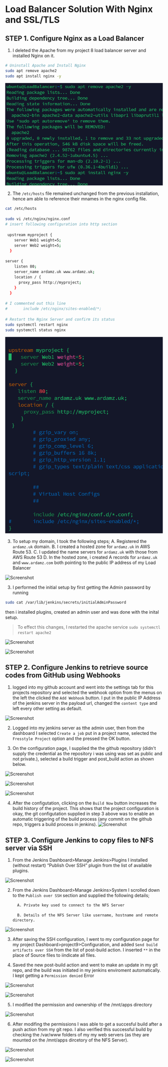 # Load Balancer Solution With Nginx and SSL/TLS

 ## STEP 1.  **Configure Nginx as a Load Balancer**


1. I deleted the Apache from my project 8 load balancer server and installed Nginx on it.

 ```bash 
 # Uninstall Apache and Install Nginx
sudo apt remove apache2
sudo apt install nginx -y
```

![Screenshot](https://github.com/ardamz/my-demo/blob/main/project10/InstallNginx.png)

2. The `/etc/hosts` file remained unchanged from the previous installation, hence am able to reference their mnames in the nginx config file.

```bash
cat /etc/hosts

sudo vi /etc/nginx/nginx.conf
# insert following configuration into http section

 upstream myproject {
    server Web1 weight=5;
    server Web2 weight=5;
  }

server {
    listen 80;
    server_name ardamz.uk www.ardamz.uk;
    location / {
      proxy_pass http://myproject;
    }
  }

# I commented out this line
#       include /etc/nginx/sites-enabled/*;

# Restart the Nginx Server and confirm its status
sudo systemctl restart nginx
sudo systemctl status nginx
```

![Screenshot](https://github.com/ardamz/my-demo/blob/main/project10/NginxConfig.png)

3. To setup my domain, I took the following steps;
                A. Registered the `ardamz.uk` domain.
                B. I created a hosted zone for `ardamz.uk` in AWS Route 53.
                C. I updated the name servers for `ardamz.uk` with those from AWS Route 53
                D. In the hosted zone, i created A records for `ardamz.uk` and `www.ardamz.com` both pointing to the public IP address of my Load Balancer

![Screenshot](https://github.com/ardamz/my-demo/blob/main/project10/JenkinsHome.png)

3. I performed the initial setup by first getting the Admin password by running 
```bash
sudo cat /var/lib/jenkins/secrets/initialAdminPassword
```
then i installed plugins, created an admin user and was done with the inital setup.

>To effect this changes, I restarted the apache service `sudo systemctl restart apache2`


![Screenshot](https://github.com/ardamz/my-demo/blob/main/project10/AddUser.png)


![Screenshot](https://github.com/ardamz/my-demo/blob/main/project10/SetupComplete.png)

## STEP 2.  **Configure Jenkins to retrieve source codes from GitHub using Webhooks**

1. logged into my github account and went into the settings tab for this projects repository and selected the webhook option from the menus on the left the clicked the `Add Webhook` button. I put in the public IP Address of the jenkins server in the payload url, changed the `content type` and left every other setting as default.

![Screenshot](https://github.com/ardamz/my-demo/blob/main/project10/Webhook.png)


2. Logged into my jenkins server as tthe admin user, then from the dashboard I selected `Create a job` put in a project name, selected the `Fresstyle Project` option and the pressed the OK button.

3. On the configuration page, I supplied the the github repository (didn't supply the credential as the repository i was using was set as public and not private.), selected a build trigger and post_build action as shown below.

![Screenshot](https://github.com/ardamz/my-demo/blob/main/project10/GitRepo.png)

![Screenshot](https://github.com/ardamz/my-demo/blob/main/project10/BuildTrigger.png)

![Screenshot](https://github.com/ardamz/my-demo/blob/main/project10/PostBuild.png)

4. After the configutation, clicking on the `Build Now` button increases the build history of the project. This shows that the project configuration is okay, the git configutation supplied in step 3 above was to enable an automatic triggering of the build process (any commit on the github repo, triggers a build process in jenkins).
![Screenshot](https://github.com/ardamz/my-demo/blob/main/project10/AutoBuild.png)

## STEP 3.  **Configure Jenkins to copy files to NFS server via SSH**

1. From the Jenkins Dashboard>Manage Jenkins>Plugins I installed (without restart) “Publish Over SSH” plugin from the list of available plugins.

![Screenshot](https://github.com/ardamz/my-demo/blob/main/project10/PublishOverSSH.png)

2. From the Jenkins Dashboard>Manage Jenkins>System I scrolled down to the `Publish over SSH` section and supplied the following details;

         A. Private key used to connect to the NFS Server

         B. Details of the NFS Server like username, hostname and remote directory.


![Screenshot](https://github.com/ardamz/my-demo/blob/main/project10/ConfigureSSH.png)

3. After saving the SSH configuration, I went to my configuration page for my project Dashboard>project9>Configuration, and added `Send build artifacts over SSH` from the list of post-build action. I inserted `**` in the place of Source files to iindicate all files.

4. Saved the new post-build action and went to make an update in my git repo, and the build was initiated in my jenkins enviroment automatically. I kept getting a `Permission denied` Error

![Screenshot](https://github.com/ardamz/my-demo/blob/main/project10/BuildErrors.png)

![Screenshot](https://github.com/ardamz/my-demo/blob/main/project10/Build8.png)

5. I modified the permission and ownership of the /mnt/apps directory

![Screenshot](https://github.com/ardamz/my-demo/blob/main/project10/Permission.png)

6. After modifing the permissions I was able to get a succesful build after a push action from my git repo. I also verified this successful build by checking the /var/www folders of my my web servers (as they are mounted on the /mnt/apps dircetory of the NFS Server).

![Screenshot](https://github.com/ardamz/my-demo/blob/main/project10/Build9.png)

![Screenshot](https://github.com/ardamz/my-demo/blob/main/project10/CopyVerified.png)